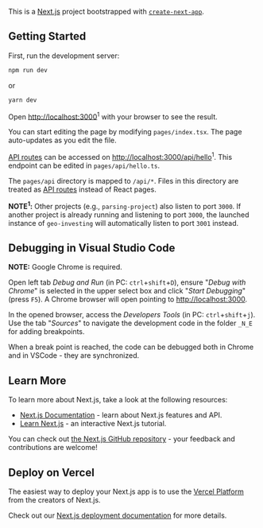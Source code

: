 This is a [Next.js](https://nextjs.org/) project bootstrapped with [`create-next-app`](https://github.com/vercel/next.js/tree/canary/packages/create-next-app).

## Getting Started

First, run the development server:

```bash
npm run dev
```

or

```bash
yarn dev
```

Open [http://localhost:3000](http://localhost:3000)<sup>1</sup> with your browser to see the result.

You can start editing the page by modifying `pages/index.tsx`. The page auto-updates as you edit the file.

[API routes](https://nextjs.org/docs/api-routes/introduction) can be accessed on [http://localhost:3000/api/hello](http://localhost:3000/api/hello)<sup>1</sup>. This endpoint can be edited in `pages/api/hello.ts`.

The `pages/api` directory is mapped to `/api/*`. Files in this directory are treated as [API routes](https://nextjs.org/docs/api-routes/introduction) instead of React pages.

**NOTE<sup>1</sup>:** Other projects (e.g., `parsing-project`) also listen to port `3000`. If another project is already running and listening to port `3000`, the launched instance of `geo-investing` will automatically listen to port `3001` instead.

## Debugging in Visual Studio Code

**NOTE:** Google Chrome is required.

Open left tab *Debug and Run* (in PC: `ctrl`+`shift`+`D`), ensure "*Debug with Chrome*" is selected in the upper select box and click "*Start Debugging*" (press `F5`). A Chrome browser will open pointing to [http://localhost:3000](http://localhost:3000).

In the opened browser, access the *Developers Tools* (in PC: `ctrl`+`shift`+`j`). Use the tab "*Sources*" to navigate the development code in the folder `_N_E` for adding breakpoints.

When a break point is reached, the code can be debugged both in Chrome and in VSCode - they are synchronized.

## Learn More

To learn more about Next.js, take a look at the following resources:

- [Next.js Documentation](https://nextjs.org/docs) - learn about Next.js features and API.
- [Learn Next.js](https://nextjs.org/learn) - an interactive Next.js tutorial.

You can check out [the Next.js GitHub repository](https://github.com/vercel/next.js/) - your feedback and contributions are welcome!

## Deploy on Vercel

The easiest way to deploy your Next.js app is to use the [Vercel Platform](https://vercel.com/new?utm_medium=default-template&filter=next.js&utm_source=create-next-app&utm_campaign=create-next-app-readme) from the creators of Next.js.

Check out our [Next.js deployment documentation](https://nextjs.org/docs/deployment) for more details.